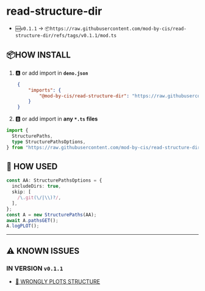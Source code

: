 # read-structure-dir 
- `🆕v0.1.1` -> `📦https://raw.githubusercontent.com/mod-by-cis/read-structure-dir/refs/tags/v0.1.1/mod.ts`

## 📦HOW INSTALL

1. 🅰️ or add import in **`deno.json`**

```json
    {
        "imports": {
            "@mod-by-cis/read-structure-dir": "https://raw.githubusercontent.com/mod-by-cis/read-structure-dir/refs/tags/v0.1.1/mod.ts"
        }
    }
```

2. 🅱️ or add import in **any `*.ts` files**

```ts
import {
  StructurePaths,
  type StructurePathsOptions,
} from "https://raw.githubusercontent.com/mod-by-cis/read-structure-dir/refs/tags/v0.1.1/mod.ts";

```

## 🧠 HOW USED

```ts
const AA: StructurePathsOptions = {
  includeDirs: true,
  skip: [
    /\.git(\/|\\)?/,
  ],
};
const A = new StructurePaths(AA);
await A.pathsGET();
A.logPLOT();

```

---

## ⚠️ KNOWN ISSUES 
### IN VERSION `v0.1.1`
- [🔴 WRONGLY PLOTS STRUCTURE](https://github.com/mod-by-cis/read-structure-dir/issues/1)
